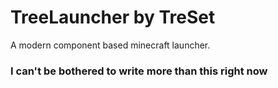 # TreeLauncher by TreSet

A modern component based minecraft launcher.

### I can't be bothered to write more than this right now
